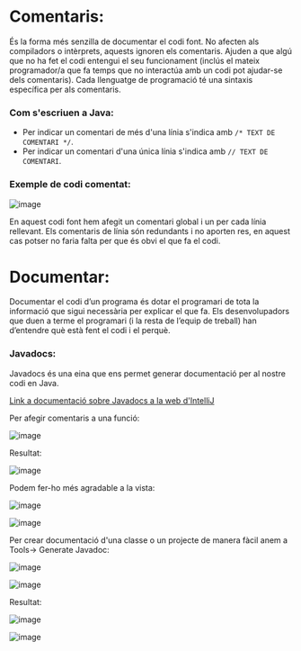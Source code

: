 # Comentaris:

És la forma més senzilla de documentar el codi font.
No afecten als compiladors o intèrprets, aquests ignoren els comentaris.
Ajuden a que algú que no ha fet el codi entengui el seu funcionament (inclús el mateix programador/a que fa temps que no interactúa amb un codi pot ajudar-se dels comentaris).
Cada llenguatge de programació té una sintaxis específica per als comentaris.

### Com s'escriuen a Java:

- Per indicar un comentari de més d'una línia s'indica amb ```/* TEXT DE COMENTARI */```.
- Per indicar un comentari d'una única línia s'indica amb ```// TEXT DE COMENTARI```.

### Exemple de codi comentat:

![image](https://user-images.githubusercontent.com/110727546/218821510-8b6521d9-0d5f-4a22-bccf-4a9750b69ed4.png)

En aquest codi font hem afegit un comentari global i un per cada línia rellevant.
Els comentaris de línia són redundants i no aporten res, en aquest cas potser no faria falta per que és obvi el que fa el codi.

# Documentar:

Documentar el codi d’un programa és dotar el programari de tota la informació que sigui necessària per explicar el que fa. Els desenvolupadors que duen a terme el programari (i la resta de l’equip de treball) han d’entendre què està fent el codi i el perquè.

### Javadocs:

Javadocs és una eina que ens permet generar documentació per al nostre codi en Java.

[Link a documentació sobre Javadocs a la web d'IntelliJ](https://www.jetbrains.com/help/idea/working-with-code-documentation.html)

Per afegir comentaris a una funció:

![image](https://user-images.githubusercontent.com/110727546/218870592-cdf3683e-4ed3-41e9-af64-c032899c31a3.png)

Resultat:

![image](https://user-images.githubusercontent.com/110727546/218870647-4f90f1f3-55bb-48ac-813f-6bd10ad37149.png)

Podem fer-ho més agradable a la vista:

![image](https://user-images.githubusercontent.com/110727546/218870726-5c7487c2-9276-4625-b429-78588cbb506d.png)

![image](https://user-images.githubusercontent.com/110727546/218870760-01d34e8a-5897-45e0-9946-897e26f8393b.png)

Per crear documentació d'una classe o un projecte de manera fàcil anem a Tools-> Generate Javadoc:

![image](https://user-images.githubusercontent.com/110727546/218870902-148436e5-f248-47aa-beb8-3aabc41598af.png)

![image](https://user-images.githubusercontent.com/110727546/218870952-2d81a9c2-46e8-45b2-abf8-e51c4b5ed2a9.png)

Resultat:

![image](https://user-images.githubusercontent.com/110727546/218871031-89d07c18-06ca-4a7a-bf30-be8250a3ef93.png)

![image](https://user-images.githubusercontent.com/110727546/218871086-0d89d1d9-ba1d-4395-b097-c46e89527fe5.png)

